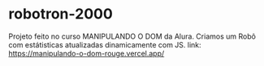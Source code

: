 # robotron-2000
Projeto feito no curso MANIPULANDO O DOM da Alura. Criamos um Robô com estátisticas atualizadas dinamicamente com JS.
link: https://manipulando-o-dom-rouge.vercel.app/
